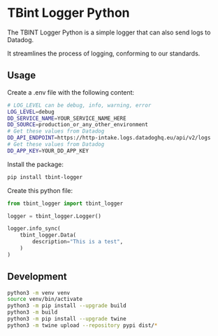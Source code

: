 # TBint Logger Python

The TBINT Logger Python is a simple logger that
can also send logs to Datadog.

It streamlines the process of logging,
conforming to our standards.

## Usage

Create a .env file with the following content:

```sh
# LOG_LEVEL can be debug, info, warning, error
LOG_LEVEL=debug
DD_SERVICE_NAME=YOUR_SERVICE_NAME_HERE
DD_SOURCE=production_or_any_other_environment
# Get these values from Datadog
DD_API_ENDPOINT=https://http-intake.logs.datadoghq.eu/api/v2/logs
# Get these values from Datadog
DD_APP_KEY=YOUR_DD_APP_KEY
```

Install the package:

```sh
pip install tbint-logger
```

Create this python file:

```python
from tbint_logger import tbint_logger

logger = tbint_logger.Logger()

logger.info_sync(
    tbint_logger.Data(
        description="This is a test",
    )
)
```

## Development

```sh
python3 -m venv venv
source venv/bin/activate
python3 -m pip install --upgrade build
python3 -m build
python3 -m pip install --upgrade twine
python3 -m twine upload --repository pypi dist/*
```

